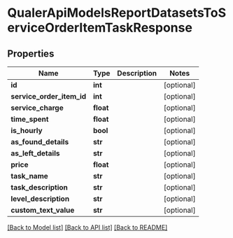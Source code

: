 # QualerApiModelsReportDatasetsToServiceOrderItemTaskResponse

## Properties
Name | Type | Description | Notes
------------ | ------------- | ------------- | -------------
**id** | **int** |  | [optional] 
**service_order_item_id** | **int** |  | [optional] 
**service_charge** | **float** |  | [optional] 
**time_spent** | **float** |  | [optional] 
**is_hourly** | **bool** |  | [optional] 
**as_found_details** | **str** |  | [optional] 
**as_left_details** | **str** |  | [optional] 
**price** | **float** |  | [optional] 
**task_name** | **str** |  | [optional] 
**task_description** | **str** |  | [optional] 
**level_description** | **str** |  | [optional] 
**custom_text_value** | **str** |  | [optional] 

[[Back to Model list]](../README.md#documentation-for-models) [[Back to API list]](../README.md#documentation-for-api-endpoints) [[Back to README]](../README.md)

